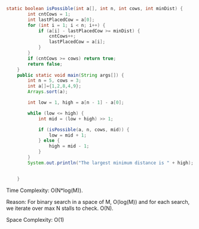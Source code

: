 ```java
static boolean isPossible(int a[], int n, int cows, int minDist) {
        int cntCows = 1;
        int lastPlacedCow = a[0];
        for (int i = 1; i < n; i++) {
            if (a[i] - lastPlacedCow >= minDist) {
                cntCows++;
                lastPlacedCow = a[i];
            }
        }
        if (cntCows >= cows) return true;
        return false;
    }
    public static void main(String args[]) {
        int n = 5, cows = 3;
        int a[]={1,2,8,4,9};
        Arrays.sort(a);

        int low = 1, high = a[n - 1] - a[0];

        while (low <= high) {
            int mid = (low + high) >> 1;

            if (isPossible(a, n, cows, mid)) {
                low = mid + 1;
            } else {
                high = mid - 1;
            }
        }
        System.out.println("The largest minimum distance is " + high);


    }
```

Time Complexity: O(N*log(M)). 

Reason: For binary search in a space of M, O(log(M))  and for each search, we iterate over max N stalls to check. O(N).

Space Complexity: O(1)
